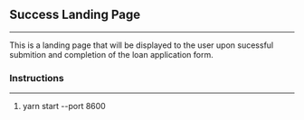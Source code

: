 ## Success Landing Page
________________________________________________________________________________________________________________________________________

This is a landing page that will be displayed to the user upon sucessful submition and completion of the loan application form.




### Instructions
________________________________________________________________________________________________________________________________________

1. yarn start --port 8600

